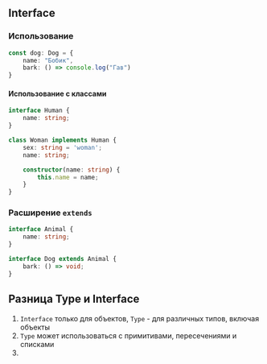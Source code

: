 
## Interface

### Использование
```ts
const dog: Dog = {
	name: "Бобик",
	bark: () => console.log("Гав")
}
```

#### Использование с классами
```ts
interface Human {
	name: string;
}

class Woman implements Human {
	sex: string = 'woman';
	name: string;

	constructor(name: string) {
		this.name = name;
	}
}
```

### Расширение `extends`
```ts
interface Animal {
	name: string;
}

interface Dog extends Animal {
	bark: () => void;
}
```

## Разница Type и Interface
1. `Interface` только для объектов, `Type` - для различных типов, включая объекты
2. `Type` может использоваться с примитивами, пересечениями и списками
3. 